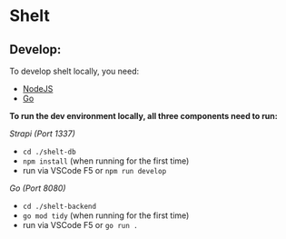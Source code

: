 # Shelt

## Develop:

To develop shelt locally, you need:

- [NodeJS](https://nodejs.org/en/download)
- [Go](https://go.dev/learn/)

**To run the dev environment locally, all three components need to run:**


*Strapi (Port 1337)*
- `cd ./shelt-db`
- `npm install` (when running for the first time)
- run via VSCode F5 or `npm run develop`

*Go (Port 8080)*
- `cd ./shelt-backend`
- `go mod tidy` (when running for the first time)
- run via VSCode F5 or `go run .`
